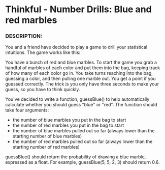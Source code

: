 # Thinkful - Number Drills: Blue and red marbles

### DESCRIPTION:

You and a friend have decided to play a game to drill your statistical intuitions. The game works like this:

You have a bunch of red and blue marbles. To start the game you grab a handful of marbles of each color and put them into the bag, keeping track of how many of each color go in. You take turns reaching into the bag, guessing a color, and then pulling one marble out. You get a point if you guessed correctly. The trick is you only have three seconds to make your guess, so you have to think quickly.

You've decided to write a function, guessBlue() to help automatically calculate whether you should guess "blue" or "red". The function should take four arguments:

- the number of blue marbles you put in the bag to start
- the number of red marbles you put in the bag to start
- the number of blue marbles pulled out so far (always lower than the starting number of blue marbles)
- the number of red marbles pulled out so far (always lower than the starting number of red marbles)

guessBlue() should return the probability of drawing a blue marble, expressed as a float. For example, guessBlue(5, 5, 2, 3) should return 0.6.